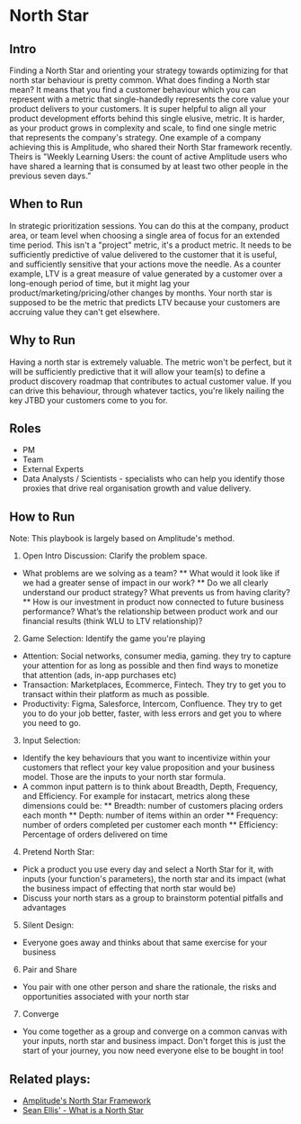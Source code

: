 # North Star

## Intro
Finding a North Star and orienting your strategy towards optimizing for that north star behaviour is pretty common. What does finding a North star mean? It means that you find a customer behaviour which you can represent with a metric that single-handedly represents the core value your product delivers to your customers. It is super helpful to align all your product development efforts behind this single elusive, metric. It is harder, as your product grows in complexity and scale, to find one single metric that represents the company's strategy. One example of a company achieving this is Amplitude, who shared their North Star framework recently. Theirs is "Weekly Learning Users: the count of active Amplitude users who have shared a learning that is consumed by at least two other people in the previous seven days.”

## When to Run
In strategic prioritization sessions. You can do this at the company, product area, or team level when choosing a single area of focus for an extended time period. This isn't a "project" metric, it's a product metric. It needs to be sufficiently predictive of value delivered to the customer that it is useful, and sufficiently sensitive that your actions move the needle. As a counter example, LTV is a great measure of value generated by a customer over a long-enough period of time, but it might lag your product/marketing/pricing/other changes by months. Your north star is supposed to be the metric that predicts LTV because your customers are accruing value they can't get elsewhere. 

## Why to Run
Having a north star is extremely valuable. The metric won't be perfect, but it will be sufficiently predictive that it will allow your team(s) to define a product discovery roadmap that contributes to actual customer value. If you can drive this behaviour, through whatever tactics, you're likely nailing the key JTBD your customers come to you for.

## Roles
* PM
* Team
* External Experts
* Data Analysts / Scientists - specialists who can help you identify those proxies that drive real organisation growth and value delivery.

## How to Run
Note: This playbook is largely based on Amplitude's method.
1) Open Intro Discussion: Clarify the problem space. 
* What problems are we solving as a team? 
** What would it look like if we had a greater sense of impact in our work?
** Do we all clearly understand our product strategy? What prevents us from having clarity?
** How is our investment in product now connected to future business performance? What’s the relationship between product work and our financial results (think WLU to LTV relationship)?
2) Game Selection: Identify the game you're playing
* Attention: Social networks, consumer media, gaming. they try to capture your attention for as long as possible and then find ways to monetize that attention (ads, in-app purchases etc)
* Transaction: Marketplaces, Ecommerce, Fintech. They try to get you to transact within their platform as much as possible.
* Productivity: Figma, Salesforce, Intercom, Confluence. They try to get you to do your job better, faster, with less errors and get you to where you need to go. 
3) Input Selection:
* Identify the key behaviours that you want to incentivize within your customers that reflect your key value proposition and your business model. Those are the inputs to your north star formula.
* A common input pattern is to think about Breadth, Depth, Frequency, and Efficiency. For example for instacart, metrics along these dimensions could be:
** Breadth: number of customers placing orders each month
** Depth: number of items within an order
** Frequency: number of orders completed per customer each month
** Efficiency: Percentage of orders delivered on time
4) Pretend North Star:
* Pick a product you use every day and select a North Star for it, with inputs (your function's parameters), the north star and its impact (what the business impact of effecting that north star would be)
* Discuss your north stars as a group to brainstorm potential pitfalls and advantages
5) Silent Design:
* Everyone goes away and thinks about that same exercise for your business
6) Pair and Share
* You pair with one other person and share the rationale, the risks and opportunities associated with your north star
7) Converge
* You come together as a group and converge on a common canvas with your inputs, north star and business impact. Don't forget this is just the start of your journey, you now need everyone else to be bought in too!

## Related plays:
* [Amplitude's North Star Framework](https://amplitude.com/north-star/about-the-north-star-framework)
* [Sean Ellis' - What is a North Star](https://blog.growthhackers.com/what-is-a-north-star-metric-b31a8512923f)
